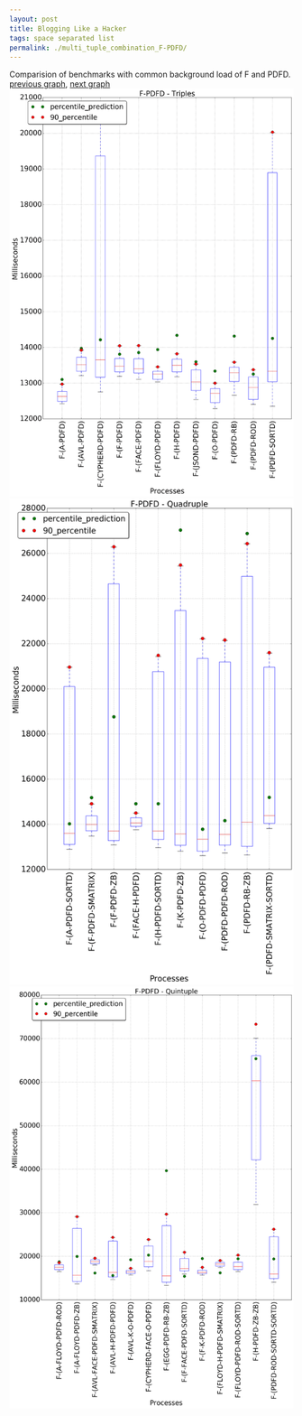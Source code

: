 ```yaml
---
layout: post
title: Blogging Like a Hacker
tags: space separated list
permalink: ./multi_tuple_combination_F-PDFD/
---
```


Comparision of benchmarks with common background load of F and PDFD.
[previous graph](./multi_tuple_combination_F-O/), [next graph](./multi_tuple_combination_F-RB/)
<img src="./images/triple/F/F-PDFD_box.png" alt="graph figure"><img src="./images/quadruple/F/F-PDFD_box.png" alt="graph figure"><img src="./images/quintuple/F/F-PDFD_box.png" alt="graph figure">